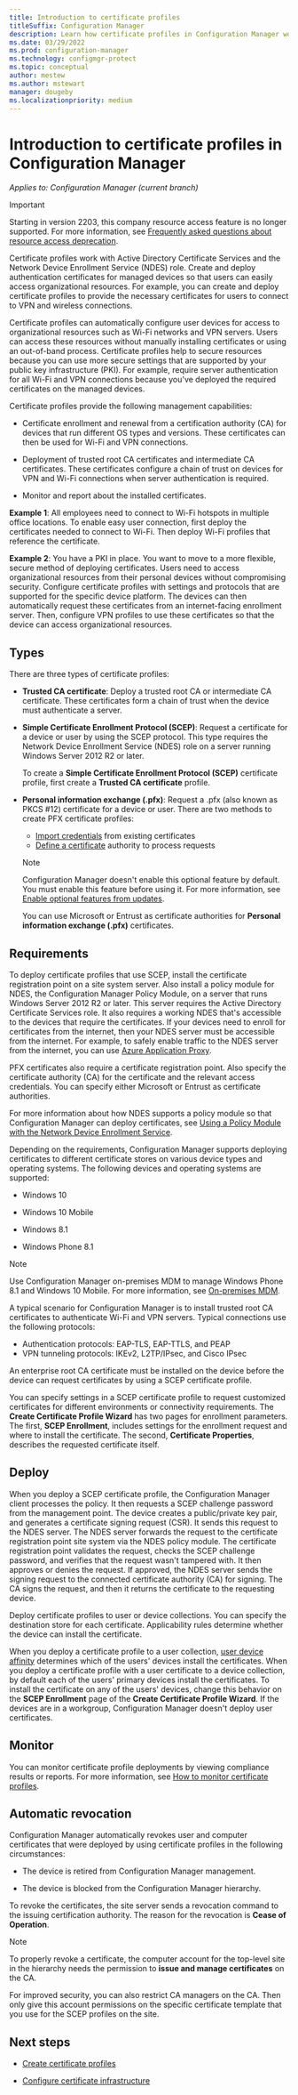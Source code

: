 ```yaml
---
title: Introduction to certificate profiles
titleSuffix: Configuration Manager
description: Learn how certificate profiles in Configuration Manager work with Active Directory Certificate Services.
ms.date: 03/29/2022
ms.prod: configuration-manager
ms.technology: configmgr-protect
ms.topic: conceptual
author: mestew
ms.author: mstewart
manager: dougeby
ms.localizationpriority: medium
---
```


# Introduction to certificate profiles in Configuration Manager

*Applies to: Configuration Manager (current branch)*

> [!IMPORTANT]
> Starting in version 2203, this company resource access feature is no longer supported.<!-- 9315387 --> For more information, see [Frequently asked questions about resource access deprecation](../plan-design/resource-access-deprecation-faq.yml).

Certificate profiles work with Active Directory Certificate Services and the Network Device Enrollment Service (NDES) role. Create and deploy authentication certificates for managed devices so that users can easily access organizational resources. For example, you can create and deploy certificate profiles to provide the necessary certificates for users to connect to VPN and wireless connections.

Certificate profiles can automatically configure user devices for access to organizational resources such as Wi-Fi networks and VPN servers. Users can access these resources without manually installing certificates or using an out-of-band process. Certificate profiles help to secure resources because you can use more secure settings that are supported by your public key infrastructure (PKI). For example, require server authentication for all Wi-Fi and VPN connections because you've deployed the required certificates on the managed devices.

Certificate profiles provide the following management capabilities:  

- Certificate enrollment and renewal from a certification authority (CA) for devices that run different OS types and versions. These certificates can then be used for Wi-Fi and VPN connections.  

- Deployment of trusted root CA certificates and intermediate CA certificates. These certificates configure a chain of trust on devices for VPN and Wi-Fi connections when server authentication is required.  

- Monitor and report about the installed certificates.  

**Example 1**: All employees need to connect to Wi-Fi hotspots in multiple office locations. To enable easy user connection, first deploy the certificates needed to connect to Wi-Fi. Then deploy Wi-Fi profiles that reference the certificate.  

**Example 2**: You have a PKI in place. You want to move to a more flexible, secure method of deploying certificates. Users need to access organizational resources from their personal devices without compromising security. Configure certificate profiles with settings and protocols that are supported for the specific device platform. The devices can then automatically request these certificates from an internet-facing enrollment server. Then, configure VPN profiles to use these certificates so that the device can access organizational resources.  

## Types

There are three types of certificate profiles:  

- **Trusted CA certificate**: Deploy a trusted root CA or intermediate CA certificate. These certificates form a chain of trust when the device must authenticate a server.  

- **Simple Certificate Enrollment Protocol (SCEP)**: Request a certificate for a device or user by using the SCEP protocol. This type requires the Network Device Enrollment Service (NDES) role on a server running Windows Server 2012 R2 or later.

    To create a **Simple Certificate Enrollment Protocol (SCEP)** certificate profile, first create a **Trusted CA certificate** profile.

- **Personal information exchange (.pfx)**: Request a .pfx (also known as PKCS #12) certificate for a device or user.<!--1321368--> There are two methods to create PFX certificate profiles:

  - [Import credentials](../../mdm/deploy-use/import-pfx-certificate-profiles.md) from existing certificates
  - [Define a certificate](../../mdm/deploy-use/create-pfx-certificate-profiles.md) authority to process requests

  > [!Note]  
  > Configuration Manager doesn't enable this optional feature by default. You must enable this feature before using it. For more information, see [Enable optional features from updates](../../core/servers/manage/optional-features.md).<!--505213-->  

  You can use Microsoft or Entrust as certificate authorities for **Personal information exchange (.pfx)** certificates.

## Requirements

To deploy certificate profiles that use SCEP, install the certificate registration point on a site system server. Also install a policy module for NDES, the Configuration Manager Policy Module, on a server that runs Windows Server 2012 R2 or later. This server requires the Active Directory Certificate Services role. It also requires a working NDES that's accessible to the devices that require the certificates. If your devices need to enroll for certificates from the internet, then your NDES server must be accessible from the internet. For example, to safely enable traffic to the NDES server from the internet, you can use [Azure Application Proxy](/azure/active-directory/manage-apps/application-proxy).

PFX certificates also require a certificate registration point. Also specify the certificate authority (CA) for the certificate and the relevant access credentials. You can specify either Microsoft or Entrust as certificate authorities.  

For more information about how NDES supports a policy module so that Configuration Manager can deploy certificates, see [Using a Policy Module with the Network Device Enrollment Service](/previous-versions/windows/it-pro/windows-server-2012-R2-and-2012/dn473016\(v=ws.11\)).

Depending on the requirements, Configuration Manager supports deploying certificates to different certificate stores on various device types and operating systems. The following devices and operating systems are supported:  

- Windows 10

- Windows 10 Mobile

- Windows 8.1  

- Windows Phone 8.1  

> [!NOTE]  
> Use Configuration Manager on-premises MDM to manage Windows Phone 8.1 and Windows 10 Mobile. For more information, see [On-premises MDM](../../mdm/understand/manage-mobile-devices-with-on-premises-infrastructure.md).

A typical scenario for Configuration Manager is to install trusted root CA certificates to authenticate Wi-Fi and VPN servers. Typical connections use the following protocols:

- Authentication protocols: EAP-TLS, EAP-TTLS, and PEAP
- VPN tunneling protocols: IKEv2, L2TP/IPsec, and Cisco IPsec

An enterprise root CA certificate must be installed on the device before the device can request certificates by using a SCEP certificate profile.  

You can specify settings in a SCEP certificate profile to request customized certificates for different environments or connectivity requirements. The **Create Certificate Profile Wizard** has two pages for enrollment parameters. The first, **SCEP Enrollment**, includes settings for the enrollment request and where to install the certificate. The second, **Certificate Properties**, describes the requested certificate itself.  

## Deploy

When you deploy a SCEP certificate profile, the Configuration Manager client processes the policy. It then requests a SCEP challenge password from the management point. The device creates a public/private key pair, and generates a certificate signing request (CSR). It sends this request to the NDES server. The NDES server forwards the request to the certificate registration point site system via the NDES policy module. The certificate registration point validates the request, checks the SCEP challenge password, and verifies that the request wasn't tampered with. It then approves or denies the request. If approved, the NDES server sends the signing request to the connected certificate authority (CA) for signing. The CA signs the request, and then it returns the certificate to the requesting device.

Deploy certificate profiles to user or device collections. You can specify the destination store for each certificate. Applicability rules determine whether the device can install the certificate.

When you deploy a certificate profile to a user collection, [user device affinity](../../apps/deploy-use/link-users-and-devices-with-user-device-affinity.md) determines which of the users' devices install the certificates. When you deploy a certificate profile with a user certificate to a device collection, by default each of the users' primary devices install the certificates. To install the certificate on any of the users' devices, change this behavior on the **SCEP Enrollment** page of the **Create Certificate Profile Wizard**. If the devices are in a workgroup, Configuration Manager doesn't deploy user certificates.  

## Monitor

You can monitor certificate profile deployments by viewing compliance results or reports. For more information, see [How to monitor certificate profiles](monitor-certificate-profiles.md).

## Automatic revocation

Configuration Manager automatically revokes user and computer certificates that were deployed by using certificate profiles in the following circumstances:  

- The device is retired from Configuration Manager management.  

- The device is blocked from the Configuration Manager hierarchy.  

To revoke the certificates, the site server sends a revocation command to the issuing certification authority. The reason for the revocation is **Cease of Operation**.

> [!NOTE]
> To properly revoke a certificate, the computer account for the top-level site in the hierarchy needs the permission to **issue and manage certificates** on the CA.
>
> For improved security, you can also restrict CA managers on the CA. Then only give this account permissions on the specific certificate template that you use for the SCEP profiles on the site.

## Next steps

- [Create certificate profiles](create-certificate-profiles.md)

- [Configure certificate infrastructure](certificate-infrastructure.md)